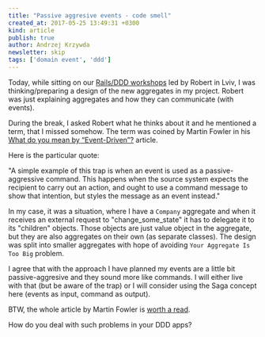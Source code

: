 ```yaml
---
title: "Passive aggresive events - code smell"
created_at: 2017-05-25 13:49:31 +0300
kind: article
publish: true
author: Andrzej Krzywda
newsletter: skip
tags: ['domain event', 'ddd']
---
```


Today, while sitting on our [Rails/DDD workshops](http://blog.arkency.com/ddd-training/) led by Robert in Lviv, I was thinking/preparing a design of the new aggregates in my project. Robert was just explaining aggregates and how they can communicate (with events).

During the break, I asked Robert what he thinks about it and he mentioned a term, that I missed somehow. The term was coined by Martin Fowler in his [What do you mean by “Event-Driven”?](https://martinfowler.com/articles/201701-event-driven.html) article.

<!-- more -->

Here is the particular quote:

"A simple example of this trap is when an event is used as a passive-aggressive command. This happens when the source system expects the recipient to carry out an action, and ought to use a command message to show that intention, but styles the message as an event instead."

In my case, it was a situation, where I have a `Company` aggregate and when it receives an external request to "change\_some\_state" it has to delegate it to its "children" objects. Those objects are just value object in the aggregate, but they are also aggregates on their own (as separate classes). The design was split into smaller aggregates with hope of avoiding `Your Aggregate Is Too Big` problem.

I agree that with the approach I have planned my events are a little bit passive-aggresive and they sound more like commands. I will either live with that (but be aware of the trap) or I will consider using the Saga concept here (events as input, command as output).

BTW, the whole article by Martin Fowler is [worth a read](https://martinfowler.com/articles/201701-event-driven.html).

How do you deal with such problems in your DDD apps?
